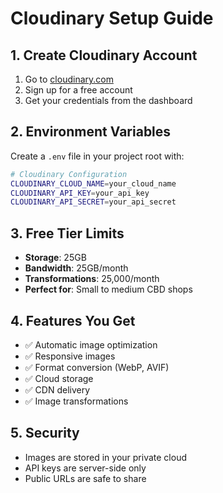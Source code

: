 # Cloudinary Setup Guide

## 1. Create Cloudinary Account
1. Go to [cloudinary.com](https://cloudinary.com)
2. Sign up for a free account
3. Get your credentials from the dashboard

## 2. Environment Variables
Create a `.env` file in your project root with:

```bash
# Cloudinary Configuration
CLOUDINARY_CLOUD_NAME=your_cloud_name
CLOUDINARY_API_KEY=your_api_key
CLOUDINARY_API_SECRET=your_api_secret
```

## 3. Free Tier Limits
- **Storage**: 25GB
- **Bandwidth**: 25GB/month
- **Transformations**: 25,000/month
- **Perfect for**: Small to medium CBD shops

## 4. Features You Get
- ✅ Automatic image optimization
- ✅ Responsive images
- ✅ Format conversion (WebP, AVIF)
- ✅ Cloud storage
- ✅ CDN delivery
- ✅ Image transformations

## 5. Security
- Images are stored in your private cloud
- API keys are server-side only
- Public URLs are safe to share
